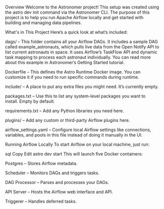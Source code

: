 Overview
Welcome to the Astronomer project! This setup was created using the astro dev init command via the Astronomer CLI. The purpose of this project is to help you run Apache Airflow locally and get started with building and managing data pipelines.

What's in This Project
Here’s a quick look at what’s included:

dags/ – This folder contains all your Airflow DAGs. It includes a sample DAG called example_astronauts, which pulls live data from the Open Notify API to list current astronauts in space. It uses Airflow’s TaskFlow API and dynamic task mapping to process each astronaut individually. You can read more about this example in Astronomer’s Getting Started tutorial.

Dockerfile – This defines the Astro Runtime Docker image. You can customize it if you need to run specific commands during runtime.

include/ – A place to put any extra files you might need. It’s currently empty.

packages.txt – Use this to list any system-level packages you want to install. Empty by default.

requirements.txt – Add any Python libraries you need here.

plugins/ – Add any custom or third-party Airflow plugins here.

airflow_settings.yaml – Configure local Airflow settings like connections, variables, and pools in this file instead of doing it manually in the UI.

Running Airflow Locally
To start Airflow on your local machine, just run:

sql
Copy
Edit
astro dev start
This will launch five Docker containers:

Postgres – Stores Airflow metadata.

Scheduler – Monitors DAGs and triggers tasks.

DAG Processor – Parses and processes your DAGs.

API Server – Hosts the Airflow web interface and API.

Triggerer – Handles deferred tasks.
